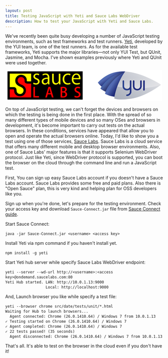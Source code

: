```yaml
---
layout: post
title: Testing JavaScript with Yeti and Sauce Labs WebDriver
description: How to test your JavaScript with Yeti and Sauce Labs.
---
```


We've recently been quite busy developing a number of JavaScript testing
environments, such as test frameworks and test runners. [Yeti][yeticx],
developed by the YUI team, is one of the test runners. As for the available
test frameworks, Yeti supports the major libraries—not only YUI Test, but
QUnit, Jasmine, and Mocha. I've shown examples previously where Yeti and
QUnit were used together.

<img src="/img/saucelabs-yui.png" alt="">

On top of JavaScript testing, we can't forget the devices and browsers on
which the testing is being done in the first place. With the spread of so
many different types of mobile devices and so many OSes and browsers in
development, it's become important to carry out tests on the actual browsers.
In these conditions, services have appeared that allow you to open and operate
the actual browsers online. Today, I'd like to show you a test using one of
those services, [Sauce Labs][saucelabs]. Sauce Labs is a cloud service that
offers many different mobile and desktop browser environments. Also, one of
Sauce Labs' major features is that it supports Selenium WebDriver protocol.
Just like Yeti, since WebDriver protocol is supported, you can boot the
browser on the cloud through the command line and run a JavaScript test.

First, You can sign up easy Sauce Labs account if you doesn't have a Sauce Labs
account. Sauce Labs provides some free and paid plans. Also there is
"Open Sauce" plan, this is very kind and helping plan for OSS developers like
you.

Sign up when you're done, let's prepare for the testing environment.
Check your access key and download `Sauce-Connect.jar` file from
[Sauce Connect guide][sauce-connect].

Start Sauce Connect:

	java -jar Sauce-Connect.jar <username> <access key>

Install Yeti via npm command if you haven't install yet.

	npm install -g yeti

Start Yeti hub server while specify Sauce Labs WebDriver endpoint:

	yeti --server --wd-url http://<username>:<access key>@ondemand.saucelabs.com:80
	Yeti Hub started. LAN: http://10.0.1.13:9000
	                  Local: http://localhost:9000

And, Launch browser you like while specify a test file:

	yeti --browser chrome src/date/tests/unit/*.html
	Waiting for Hub to launch browsers...
	  Agent connected: Chrome (26.0.1410.64) / Windows 7 from 10.0.1.13
	✓ Testing started on Chrome (26.0.1410.64) / Windows 7
	✓ Agent completed: Chrome (26.0.1410.64) / Windows 7
	✓ 22 tests passed! (35 seconds)
	  Agent disconnected: Chrome (26.0.1410.64) / Windows 7 from 10.0.1.13

That's all. It's able to test on the browser in the cloud even if you don't
have it!

[saucelabs]: https://saucelabs.com/
[sauce-connect]: https://saucelabs.com/docs/connect
[yeticx]: http://yeti.cx/
